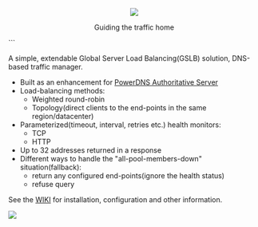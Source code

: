 <p align="center"><img src="https://github.com/polaris-gslb/polaris-core/wiki/logo.png"/></p>
<p align="center">Guiding the traffic home</p>
```

A simple, extendable Global Server Load Balancing(GSLB) solution, DNS-based traffic manager.

* Built as an enhancement for [PowerDNS Authoritative Server](https://www.powerdns.com/auth.html)
* Load-balancing methods:
    * Weighted round-robin
    * Topology(direct clients to the end-points in the same region/datacenter)
* Parameterized(timeout, interval, retries etc.) health monitors:
    * TCP
    * HTTP
* Up to 32 addresses returned in a response
* Different ways to handle the "all-pool-members-down" situation(fallback):
    * return any configured end-points(ignore the health status) 
    * refuse query

See the [WIKI](https://github.com/polaris-gslb/polaris-core/wiki) for installation, configuration and other information.

![](https://github.com/polaris-gslb/polaris-core/wiki/overview.jpg)
